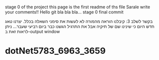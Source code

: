 stage 0 of the project
this page is the first readme of ths file
Sarale write your comments!!
Hello git
bla bla bla...
stage 0 final commit



בקשר לשלב 3:
קיבלנו הוראה מהמורה לא לעשות את סימני השאלה בכלל.
יצרנו טאג חדש היום כי שינינו שם של תיקיה אבל את התרגיל הגשנו כבר ביום רביעי שעבר...
ניתן לראות זאת ב-output window
# dotNet5783_6963_3659

